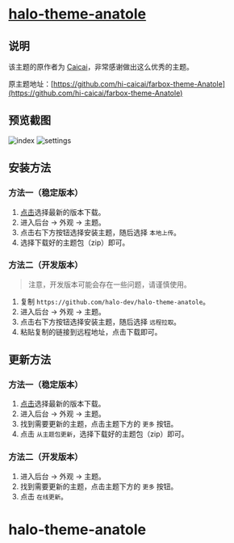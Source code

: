 <h1><a href="https://github.com/halo-dev" target="_blank">halo-theme-anatole</a></h1>

## 说明

该主题的原作者为 [Caicai](https://www.caicai.me)，非常感谢做出这么优秀的主题。

原主题地址：[https://github.com/hi-caicai/farbox-theme-Anatole](https://github.com/hi-caicai/farbox-theme-Anatole)

## 预览截图

![index](https://i.loli.net/2019/05/29/5ced6a1f70be890881.png)
![settings](https://i.loli.net/2019/05/29/5ced6a1fddb4562005.png)

## 安装方法

### 方法一（稳定版本）

1. [点击](https://github.com/halo-dev/halo-theme-anatole/releases)选择最新的版本下载。
2. 进入后台 -> 外观 -> 主题。
3. 点击右下方按钮选择安装主题，随后选择 `本地上传`。
4. 选择下载好的主题包（zip）即可。

### 方法二（开发版本）

> 注意，开发版本可能会存在一些问题，请谨慎使用。

1. 复制 `https://github.com/halo-dev/halo-theme-anatole`。
2. 进入后台 -> 外观 -> 主题。
3. 点击右下方按钮选择安装主题，随后选择 `远程拉取`。
4. 粘贴复制的链接到远程地址，点击下载即可。

## 更新方法

### 方法一（稳定版本）

1. [点击](https://github.com/halo-dev/halo-theme-anatole/releases)选择最新的版本下载。
2. 进入后台 -> 外观 -> 主题。
3. 找到需要更新的主题，点击主题下方的 `更多` 按钮。
4. 点击 `从主题包更新`，选择下载好的主题包（zip）即可。

### 方法二（开发版本）

1. 进入后台 -> 外观 -> 主题。
2. 找到需要更新的主题，点击主题下方的 `更多` 按钮。
3. 点击 `在线更新`。

# halo-theme-anatole

